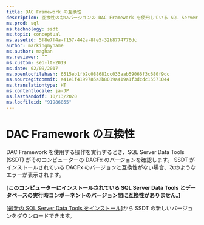 ```yaml
---
title: DAC Framework の互換性
description: 互換性のないバージョンの DAC Framework を使用している SQL Server Data Tools (SSDT) でアクションを実行しようとしたときに表示される可能性があるエラー メッセージについて説明します。
ms.prod: sql
ms.technology: ssdt
ms.topic: conceptual
ms.assetid: 5f8e7f4a-f157-442a-8fe5-32b8774776dc
author: markingmyname
ms.author: maghan
ms.reviewer: “”
ms.custom: seo-lt-2019
ms.date: 02/09/2017
ms.openlocfilehash: 6515eb1fb2c088681cc033aab59066f3c680f9dc
ms.sourcegitcommit: a41e1f4199785a2b8019a419a1f3dcdc15571044
ms.translationtype: HT
ms.contentlocale: ja-JP
ms.lasthandoff: 10/13/2020
ms.locfileid: "91986855"
---
```

# <a name="dac-framework-compatibility"></a>DAC Framework の互換性

DAC Framework を使用する操作を実行するとき、SQL Server Data Tools (SSDT) がそのコンピューターの DACFx のバージョンを確認します。 SSDT がインストールされている DACFx のバージョンと互換性がない場合、次のようなエラーが表示されます。

**[このコンピューターにインストールされている SQL Server Data Tools とデータベースの実行時コンポーネントのバージョン間に互換性がありません。]**

[[最新の SQL Server Data Tools をインストール]](./download-sql-server-data-tools-ssdt.md)から SSDT の新しいバージョンをダウンロードできます。